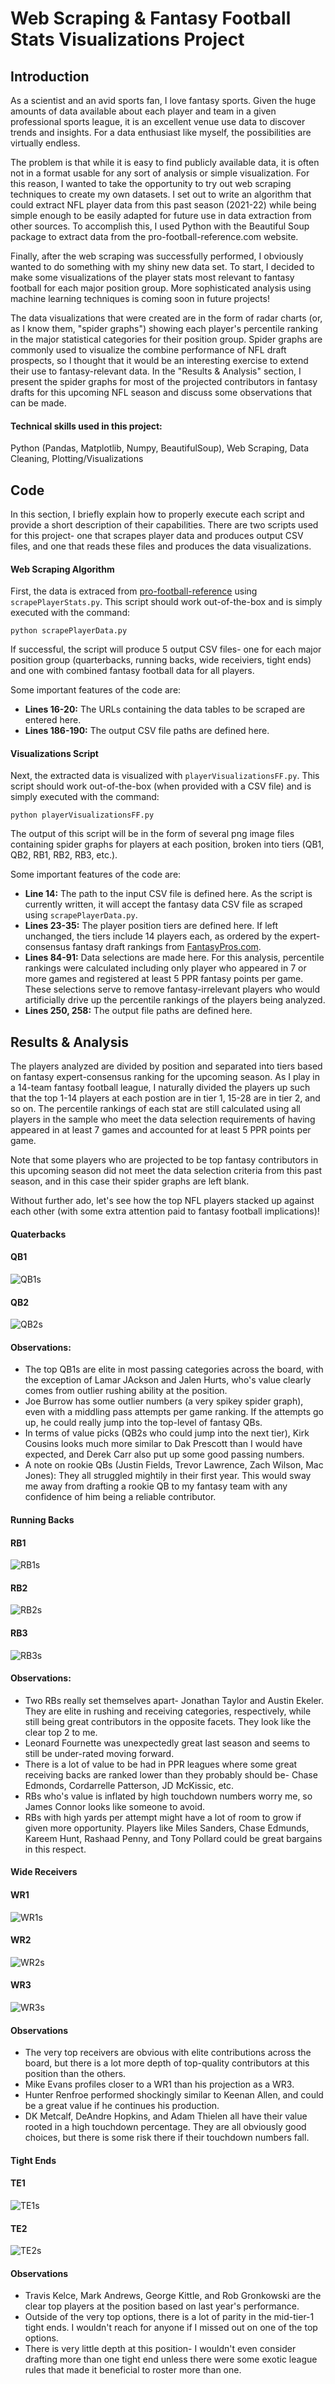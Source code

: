 # Web Scraping & Fantasy Football Stats Visualizations Project

## Introduction

As a scientist and an avid sports fan, I love fantasy sports. Given the huge amounts of data available about each player and team in a given professional sports league, it is an excellent venue use data to discover trends and insights. For a data enthusiast like myself, the possibilities are virtually endless. 

The problem is that while it is easy to find publicly available data, it is often not in a format usable for any sort of analysis or simple visualization. For this reason, I wanted to take the opportunity to try out web scraping techniques to create my own datasets. I set out to write an algorithm that could extract NFL player data from this past season (2021-22) while being simple enough to be easily adapted for future use in data extraction from other sources. To accomplish this, I used Python with the Beautiful Soup package to extract data from the pro-football-reference.com website.

Finally, after the web scraping was successfully performed, I obviously wanted to do something with my shiny new data set. To start, I decided to make some visualizations of the player stats most relevant to fantasy football for each major position group. More sophisticated analysis using machine learning techniques is coming soon in future projects!

The data visualizations that were created are in the form of radar charts (or, as I know them, "spider graphs") showing each player's percentile ranking in the major statistical categories for their position group. Spider graphs are commonly used to visualize the combine performance of NFL draft prospects, so I thought that it would be an interesting exercise to extend their use to fantasy-relevant data. In the "Results & Analysis" section, I present the spider graphs for most of the projected contributors in fantasy drafts for this upcoming NFL season and discuss some observations that can be made.

#### Technical skills used in this project:

Python (Pandas, Matplotlib, Numpy, BeautifulSoup), Web Scraping, Data Cleaning, Plotting/Visualizations

## Code

In this section, I briefly explain how to properly execute each script and provide a short description of their capabilities. There are two scripts used for this project- one that scrapes player data and produces output CSV files, and one that reads these files and produces the data visualizations.

#### Web Scraping Algorithm

First, the data is extraced from [pro-football-reference](https://www.pro-football-reference.com/) using `scrapePlayerStats.py`. This script should work out-of-the-box and is simply executed with the command:

```
python scrapePlayerData.py
```

If successful, the script will produce 5 output CSV files- one for each major position group (quarterbacks, running backs, wide receiviers, tight ends) and one with combined fantasy football data for all players.

Some important features of the code are:

- **Lines 16-20:** The URLs containing the data tables to be scraped are entered here.
- **Lines 186-190:** The output CSV file paths are defined here.

#### Visualizations Script

Next, the extracted data is visualized with `playerVisualizationsFF.py`. This script should work out-of-the-box (when provided with a CSV file) and is simply executed with the command:

```
python playerVisualizationsFF.py
```

The output of this script will be in the form of several png image files containing spider graphs for players at each position, broken into tiers (QB1, QB2, RB1, RB2, RB3, etc.).

Some important features of the code are:

- **Line 14:** The path to the input CSV file is defined here. As the script is currently written, it will accept the fantasy data CSV file as scraped using `scrapePlayerData.py`.
- **Lines 23-35:** The player position tiers are defined here. If left unchanged, the tiers include 14 players each, as ordered by the expert-consensus fantasy draft rankings from [FantasyPros.com](https://www.fantasypros.com/).
- **Lines 84-91:** Data selections are made here. For this analysis, percentile rankings were calculated including only player who appeared in 7 or more games and registered at least 5 PPR fantasy points per game. These selections serve to remove fantasy-irrelevant players who would artificially drive up the percentile rankings of the players being analyzed.
- **Lines 250, 258:** The output file paths are defined here.

## Results & Analysis

The players analyzed are divided by position and separated into tiers based on fantasy expert-consensus ranking for the upcoming season. As I play in a 14-team fantasy football league, I naturally divided the players up such that the top 1-14 players at each postion are in tier 1, 15-28 are in tier 2, and so on. The percentile rankings of each stat are still calculated using all players in the sample who meet the data selection requirements of having appeared in at least 7 games and accounted for at least 5 PPR points per game.

Note that some players who are projected to be top fantasy contributors in this upcoming season did not meet the data selection criteria from this past season, and in this case their spider graphs are left blank.

Without further ado, let's see how the top NFL players stacked up against each other (with some extra attention paid to fantasy football implications)!

#### Quaterbacks

#### QB1
![QB1s](visualizations/spiderGraphs_qb1.png)

#### QB2
![QB2s](visualizations/spiderGraphs_qb2.png)

#### Observations:
- The top QB1s are elite in most passing categories across the board, with the exception of Lamar JAckson and Jalen Hurts, who's value clearly comes from outlier rushing ability at the position.
- Joe Burrow has some outlier numbers (a very spikey spider graph), even with a middling pass attempts per game ranking. If the attempts go up, he could really jump into the top-level of fantasy QBs.
- In terms of value picks (QB2s who could jump into the next tier), Kirk Cousins looks much more similar to Dak Prescott than I would have expected, and Derek Carr also put up some good passing numbers.
- A note on rookie QBs (Justin Fields, Trevor Lawrence, Zach Wilson, Mac Jones): They all struggled mightily in their first year. This would sway me away from drafting a rookie QB to my fantasy team with any confidence of him being a reliable contributor.

#### Running Backs

#### RB1
![RB1s](visualizations/spiderGraphs_rb1.png)

#### RB2
![RB2s](visualizations/spiderGraphs_rb2.png)

#### RB3
![RB3s](visualizations/spiderGraphs_rb3.png)

#### Observations:
- Two RBs really set themselves apart- Jonathan Taylor and Austin Ekeler. They are elite in rushing and receiving categories, respectively, while still being great contributors in the opposite facets. They look like the clear top 2 to me.
- Leonard Fournette was unexpectedly great last season and seems to still be under-rated moving forward.
- There is a lot of value to be had in PPR leagues where some great receiving backs are ranked lower than they probably should be- Chase Edmonds, Cordarrelle Patterson, JD McKissic, etc.
- RBs who's value is inflated by high touchdown numbers worry me, so James Connor looks like someone to avoid.
- RBs with high yards per attempt might have a lot of room to grow if given more opportunity. Players like Miles Sanders, Chase Edmunds, Kareem Hunt, Rashaad Penny, and Tony Pollard could be great bargains in this respect.

#### Wide Receivers

#### WR1
![WR1s](visualizations/spiderGraphs_wr1.png)

#### WR2
![WR2s](visualizations/spiderGraphs_wr2.png)

#### WR3
![WR3s](visualizations/spiderGraphs_wr3.png)

#### Observations
- The very top receivers are obvious with elite contributions across the board, but there is a lot more depth of top-quality contributors at this position than the others.
- Mike Evans profiles closer to a WR1 than his projection as a WR3.
- Hunter Renfroe performed shockingly similar to Keenan Allen, and could be a great value if he continues his production.
- DK Metcalf, DeAndre Hopkins, and Adam Thielen all have their value rooted in a high touchdown percentage. They are all obviously good choices, but there is some risk there if their touchdown numbers fall.

#### Tight Ends

#### TE1
![TE1s](visualizations/spiderGraphs_te1.png)

#### TE2
![TE2s](visualizations/spiderGraphs_te2.png)

#### Observations
- Travis Kelce, Mark Andrews, George Kittle, and Rob Gronkowski are the clear top players at the position based on last year's performance.
- Outside of the very top options, there is a lot of parity in the mid-tier-1 tight ends. I wouldn't reach for anyone if I missed out on one of the top options.
- There is very little depth at this position- I wouldn't even consider drafting more than one tight end unless there were some exotic league rules that made it beneficial to roster more than one. 